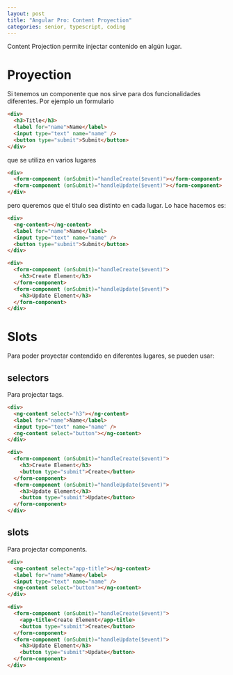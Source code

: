 ```yaml
---
layout: post
title: "Angular Pro: Content Proyection"
categories: senior, typescript, coding
---
```


Content Projection permite injectar contenido en algún lugar.<!--more-->

# Proyection

Si tenemos un componente que nos sirve para dos funcionalidades diferentes. Por ejemplo un formulario

```html
<div>
  <h3>Title</h3>
  <label for="name">Name</label>
  <input type="text" name="name" />
  <button type="submit">Submit</button>
</div>
```

que se utiliza en varios lugares

```html
<div>
  <form-component (onSubmit)="handleCreate($event)"></form-component>
  <form-component (onSubmit)="handleUpdate($event)"></form-component>
</div>
```

pero queremos que el titulo sea distinto en cada lugar. Lo hace hacemos es:

```html
<div>
  <ng-content></ng-content>
  <label for="name">Name</label>
  <input type="text" name="name" />
  <button type="submit">Submit</button>
</div>
```

```html
<div>
  <form-component (onSubmit)="handleCreate($event)">
    <h3>Create Element</h3>
  </form-component>
  <form-component (onSubmit)="handleUpdate($event)">
    <h3>Update Element</h3>
  </form-component>
</div>
```

# Slots
Para poder proyectar contendido en diferentes lugares, se pueden usar:

## selectors
Para projectar tags.
```html
<div>
  <ng-content select="h3"></ng-content>
  <label for="name">Name</label>
  <input type="text" name="name" />
  <ng-content select="button"></ng-content>
</div>
```

```html
<div>
  <form-component (onSubmit)="handleCreate($event)">
    <h3>Create Element</h3>
    <button type="submit">Create</button>
  </form-component>
  <form-component (onSubmit)="handleUpdate($event)">
    <h3>Update Element</h3>
    <button type="submit">Update</button>
  </form-component>
</div>
```

## slots
Para projectar components.
```html
<div>
  <ng-content select="app-title"></ng-content>
  <label for="name">Name</label>
  <input type="text" name="name" />
  <ng-content select="button"></ng-content>
</div>
```

```html
<div>
  <form-component (onSubmit)="handleCreate($event)">
    <app-title>Create Element</app-title>
    <button type="submit">Create</button>
  </form-component>
  <form-component (onSubmit)="handleUpdate($event)">
    <h3>Update Element</h3>
    <button type="submit">Update</button>
  </form-component>
</div>
```